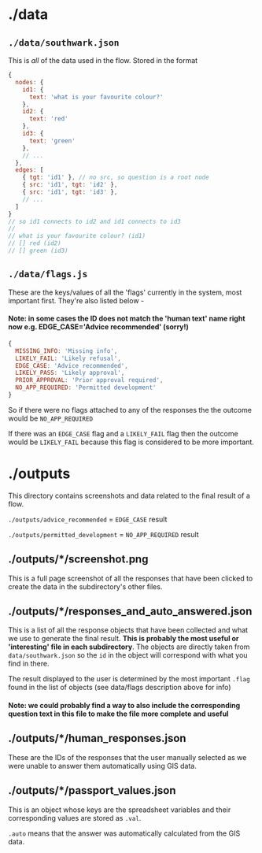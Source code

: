 # ./data

## `./data/southwark.json`

This is _all_ of the data used in the flow. Stored in the format

```javascript
{
  nodes: {
    id1: {
      text: 'what is your favourite colour?'
    },
    id2: {
      text: 'red'
    },
    id3: {
      text: 'green'
    },
    // ...
  },
  edges: [
    { tgt: 'id1' }, // no src, so question is a root node
    { src: 'id1', tgt: 'id2' },
    { src: 'id1', tgt: 'id3' },
    // ...
  ]
}
// so id1 connects to id2 and id1 connects to id3
//
// what is your favourite colour? (id1)
// [] red (id2)
// [] green (id3)
```

## `./data/flags.js`

These are the keys/values of all the 'flags' currently in the system, most important first. They're also listed below -

#### Note: in some cases the ID does not match the 'human text' name right now e.g. EDGE_CASE='Advice recommended' (sorry!)

```javascript
{
  MISSING_INFO: 'Missing info',
  LIKELY_FAIL: 'Likely refusal',
  EDGE_CASE: 'Advice recommended',
  LIKELY_PASS: 'Likely approval',
  PRIOR_APPROVAL: 'Prior approval required',
  NO_APP_REQUIRED: 'Permitted development'
}
```

So if there were no flags attached to any of the responses the the outcome would be `NO_APP_REQUIRED`

If there was an `EDGE_CASE` flag and a `LIKELY_FAIL` flag then the outcome would be `LIKELY_FAIL` because this flag is considered to be more important.

# ./outputs

This directory contains screenshots and data related to the final result of a flow.

`./outputs/advice_recommended` = `EDGE_CASE` result

`./outputs/permitted_development` = `NO_APP_REQUIRED` result

## ./outputs/\*/screenshot.png

This is a full page screenshot of all the responses that have been clicked to create the data in the subdirectory's other files.

## ./outputs/\*/responses_and_auto_answered.json

This is a list of all the response objects that have been collected and what we use to generate the final result. **This is probably the most useful or 'interesting' file in each subdirectory**. The objects are directly taken from `data/southwark.json` so the `id` in the object will correspond with what you find in there.

The result displayed to the user is determined by the most important `.flag` found in the list of objects (see data/flags description above for info)

#### Note: we could probably find a way to also include the corresponding question text in this file to make the file more complete and useful

## ./outputs/\*/human_responses.json

These are the IDs of the responses that the user manually selected as we were unable to answer them automatically using GIS data.

## ./outputs/\*/passport_values.json

This is an object whose keys are the spreadsheet variables and their corresponding values are stored as `.val`.

`.auto` means that the answer was automatically calculated from the GIS data.

